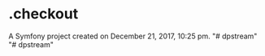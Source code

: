 .checkout
=========

A Symfony project created on December 21, 2017, 10:25 pm.
"# dpstream" 
"# dpstream" 
